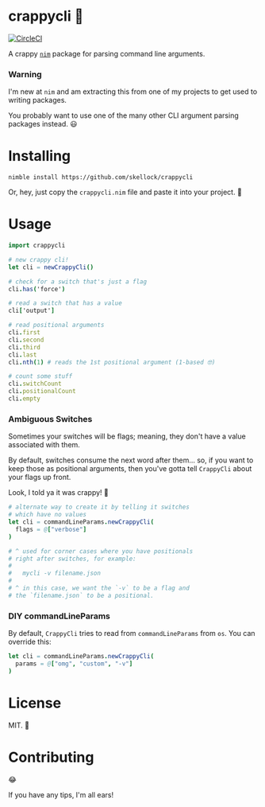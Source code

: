 # crappycli 💩

[![CircleCI](https://circleci.com/gh/skellock/crappycli.svg?style=svg)](https://circleci.com/gh/skellock/crappycli)

A crappy [`nim`](https://nim-lang.org) package for parsing command line arguments.


### Warning

I'm new at `nim` and am extracting this from one of my projects to get used to writing packages.

You probably want to use one of the many other CLI argument parsing packages instead.  😃


# Installing

`nimble install https://github.com/skellock/crappycli`

Or, hey, just copy the `crappycli.nim` file and paste it into your project. 💃


# Usage

```nim
import crappycli

# new crappy cli!
let cli = newCrappyCli()

# check for a switch that's just a flag
cli.has('force')

# read a switch that has a value
cli['output']

# read positional arguments
cli.first
cli.second
cli.third
cli.last
cli.nth(1) # reads the 1st positional argument (1-based 🤓)

# count some stuff
cli.switchCount
cli.positionalCount
cli.empty
```

### Ambiguous Switches

Sometimes your switches will be flags; meaning, they don't have a value associated with them.

By default, switches consume the next word after them... so, if you want to keep those as positional arguments, then you've gotta tell `CrappyCli` about your flags up front.  

Look, I told ya it was crappy! 🎰

```nim
# alternate way to create it by telling it switches
# which have no values
let cli = commandLineParams.newCrappyCli(
  flags = @["verbose"]
)

# ^ used for corner cases where you have positionals
# right after switches, for example:
# 
#   mycli -v filename.json
#
# ^ in this case, we want the `-v` to be a flag and
# the `filename.json` to be a positional.
```

### DIY commandLineParams

By default, `CrappyCli` tries to read from `commandLineParams` from `os`. You can override this:

```nim
let cli = commandLineParams.newCrappyCli(
  params = @["omg", "custom", "-v"]
)
```


# License

MIT. 🤷


# Contributing

😂

If you have any tips, I'm all ears!
